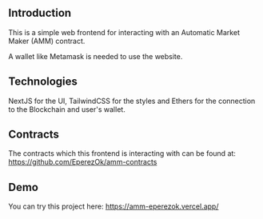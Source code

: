 ## Introduction

This is a simple web frontend for interacting with an Automatic Market Maker (AMM) contract.

A wallet like Metamask is needed to use the website.

## Technologies

NextJS for the UI, TailwindCSS for the styles and Ethers for the connection to the Blockchain and user's wallet.

## Contracts

The contracts which this frontend is interacting with can be found at: https://github.com/EperezOk/amm-contracts

## Demo

You can try this project here: https://amm-eperezok.vercel.app/
